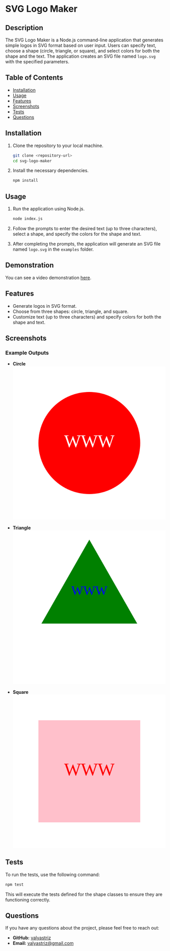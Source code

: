 # SVG Logo Maker

## Description

The SVG Logo Maker is a Node.js command-line application that generates simple logos in SVG format based on user input. Users can specify text, choose a shape (circle, triangle, or square), and select colors for both the shape and the text. The application creates an SVG file named `logo.svg` with the specified parameters.

## Table of Contents

- [Installation](#installation)
- [Usage](#usage)
- [Features](#features)
- [Screenshots](#screenshots)
- [Tests](#tests)
- [Questions](#questions)

## Installation

1. Clone the repository to your local machine.
    ```bash
    git clone <repository-url>
    cd svg-logo-maker
    ```

2. Install the necessary dependencies.
    ```bash
    npm install
    ```

## Usage

1. Run the application using Node.js.
    ```bash
    node index.js
    ```

2. Follow the prompts to enter the desired text (up to three characters), select a shape, and specify the colors for the shape and text.

3. After completing the prompts, the application will generate an SVG file named `logo.svg` in the `examples` folder.

## Demonstration
You can see a video demonstration [here](https://drive.google.com/file/d/1hCwS3JzinTZ-od4M8Xei5Q7PFMGloHPk/view).

## Features

- Generate logos in SVG format.
- Choose from three shapes: circle, triangle, and square.
- Customize text (up to three characters) and specify colors for both the shape and text.

## Screenshots

### Example Outputs
- **Circle**  
![Circle](examples/circle-logo.svg)

- **Triangle**  
![Triangle](examples/triangle-logo.svg)

- **Square**  
![Square](examples/square-logo.svg)

## Tests

To run the tests, use the following command:
```bash
npm test
```
This will execute the tests defined for the shape classes to ensure they are functioning correctly.

## Questions

If you have any questions about the project, please feel free to reach out:

- **GitHub:** [valyastriz](https://github.com/valyastriz)
- **Email:** [valyastriz@gmail.com](mailto:your-valyastriz@gmail.com)

